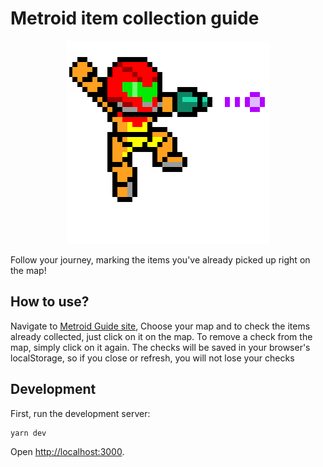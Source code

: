 # Metroid item collection guide
<div style="text-align:center">
  <img src='./public/samus.png'>
</div>

Follow your journey, marking the items you've already picked up right on the map!

## How to use?

Navigate to [Metroid Guide site](https://santosfrancisco.github.io/metroid-guide), Choose your map and to check the items already collected, just click on it on the map. To remove a check from the map, simply click on it again. The checks will be saved in your browser's localStorage, so if you close or refresh, you will not lose your checks

## Development

First, run the development server:

```bash
yarn dev
```

Open [http://localhost:3000](http://localhost:3000).

